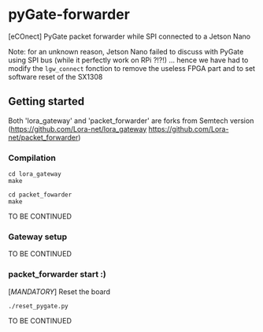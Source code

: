 # pyGate-forwarder
[eCOnect] PyGate packet forwarder while SPI connected to a Jetson Nano

Note: for an unknown reason, Jetson Nano failed to discuss with PyGate using SPI bus (while it perfectly work on RPi ?!?!)
... hence we have had to modify the `lgw_connect` fonction to remove the useless FPGA part and to set software reset of the SX1308

## Getting started ##
Both 'lora_gateway' and 'packet_forwarder' are forks from Semtech version (https://github.com/Lora-net/lora_gateway https://github.com/Lora-net/packet_forwarder)

### Compilation ###
```
cd lora_gateway
make
```
```
cd packet_fowarder
make
```

TO BE CONTINUED

### Gateway setup ###

TO BE CONTINUED

### packet_forwarder start :) ###
[*MANDATORY*] Reset the board
```
./reset_pygate.py
```

TO BE CONTINUED

